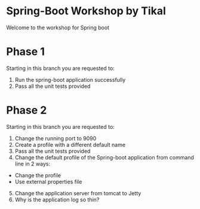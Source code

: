 # Spring-Boot Workshop by Tikal
Welcome to the workshop for Spring boot

# Phase 1
Starting in this branch you are requested to:
1. Run the spring-boot application successfully
2. Pass all the unit tests provided

# Phase 2
Starting in this branch you are requested to:
1. Change the running port to 9090
2. Create a profile with a different default name
3. Pass all the unit tests provided
4. Change the default profile of the Spring-boot application from command line in 2 ways:
* Change the profile
* Use external properties file
5. Change the application server from tomcat to Jetty
6. Why is the application log so thin?